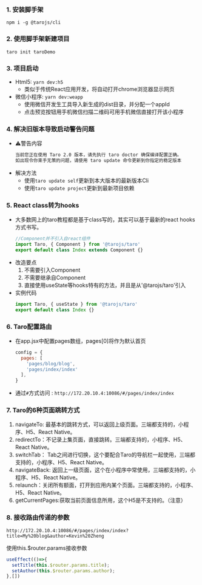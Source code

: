 
### 1. 安装脚手架
`npm i -g @tarojs/cli`
### 2. 使用脚手架新建项目
`taro init taroDemo`
### 3. 项目启动
* Html5: `yarn dev:h5`
  - 类似于传统React应用开发，将自动打开chrome浏览器显示网页
* 微信小程序: `yarn dev:weapp`
  - 使用微信开发生工具导入新生成的dist目录，并分配一个appId
  - 点击预览按钮用手机微信扫描二维码可用手机微信直接打开该小程序
### 4. 解决旧版本导致启动警告问题
* ⚠️警告内容
  ```bash
  当前您正在使用 Taro 2.0 版本，请先执行 taro doctor 确保编译配置正确。
  如出现令你束手无策的问题，请使用 taro update 命令更新到你指定的稳定版本
  ```
* 解决方法
  - 使用`taro update self`更新到本大版本的最新版本Cli
  - 使用`taro update project`更新到最新项目依赖
### 5. React class转为hooks
* 大多数网上的taro教程都是基于class写的，其实可以基于最新的react hooks方式书写。
  ```typescript
  //Component并不引入自react组件
  import Taro, { Component } from '@tarojs/taro'
  export default class Index extends Component {}
  ```
* 改造要点
  1. 不需要引入Component
  2. 不需要继承自Component
  3. 直接使用useState等hooks特有的方法，并且是从'@tarojs/taro'引入
* 实例代码
  ```typescript
  import Taro, { useState } from '@tarojs/taro'
  export default class Index {}
  ```
### 6. Taro配置路由
* 在app.jsx中配置pages数组，pages[0]将作为默认首页
  ```javascript
  config = {
    pages: [
      'pages/blog/blog',
      'pages/index/index'
    ],
  }
  ```
* 通过`#`方式访问 : `http://172.20.10.4:10086/#/pages/index/index`
### 7. Taro的6种页面跳转方式
1. navigateTo: 最基本的跳转方式，可以返回上级页面。三端都支持的，小程序、H5、React Native。
2. redirectTo：不记录上集页面，直接跳转。三端都支持的，小程序、H5、React Native。
3. switchTab： Tab之间进行切换，这个要配合Taro的导航栏一起使用，三端都支持的，小程序、H5、React Native。
4. navigateBack: 返回上一级页面，这个在小程序中常使用，三端都支持的，小程序、H5、React Native。
5. relaunch：关闭所有额面，打开到应用内某个页面。三端都支持的，小程序、H5、React Native。
6. getCurrentPages:获取当前页面信息所用，这个H5是不支持的。（注意）
### 8. 接收路由传递的参数
`http://172.20.10.4:10086/#/pages/index/index?title=My%20blog&author=Kevin%20Zheng`

使用this.$router.params接收参数
```javascript
useEffect(()=>{
  setTitle(this.$router.params.title);
  setAuthor(this.$router.params.author);
},[])
```
